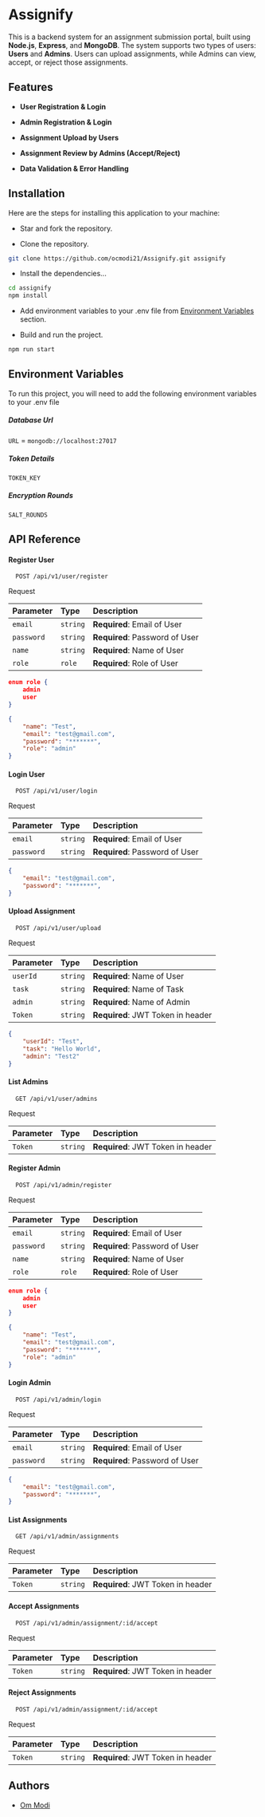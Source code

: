 Assignify
=========

This is a backend system for an assignment submission portal, built using **Node.js**, **Express**, and **MongoDB**. The system supports two types of users: **Users** and **Admins**. Users can upload assignments, while Admins can view, accept, or reject those assignments.

Features
--------

*   **User Registration & Login**
    
*   **Admin Registration & Login**
    
*   **Assignment Upload by Users**
    
*   **Assignment Review by Admins (Accept/Reject)**
    
*   **Data Validation & Error Handling**

## Installation

Here are the steps for installing this application to your machine:

- Star and fork the repository.

- Clone the repository.

```bash
git clone https://github.com/ocmodi21/Assignify.git assignify
```

- Install the dependencies...

```bash
cd assignify
npm install
```

- Add environment variables to your .env file from [Environment Variables](#environment-variables) section.

- Build and run the project.

```bash
npm run start
```

## Environment Variables

To run this project, you will need to add the following environment variables to your .env file

##### Database Url

`URL` = `mongodb://localhost:27017`

##### Token Details

`TOKEN_KEY`

##### Encryption Rounds

`SALT_ROUNDS`

## API Reference

#### Register User

```http
  POST /api/v1/user/register
```

Request

| Parameter     | Type     | Description                           |
| :------------ | :------- | :------------------------------------ |
| `email`       | `string` | **Required**: Email of User           |
| `password`    | `string` | **Required**: Password of User        |
| `name`        | `string` | **Required**: Name of User            |
| `role`        | `role`   | **Required**: Role of User            |

```json
enum role {
    admin
    user
}
```

```json
{
    "name": "Test",
    "email": "test@gmail.com",
    "password": "*******",
    "role": "admin"
}
```

#### Login User

```http
  POST /api/v1/user/login
```

Request

| Parameter     | Type     | Description                           |
| :------------ | :------- | :------------------------------------ |
| `email`       | `string` | **Required**: Email of User           |
| `password`    | `string` | **Required**: Password of User        |


```json
{
    "email": "test@gmail.com",
    "password": "*******",
}
```

#### Upload Assignment

```http
  POST /api/v1/user/upload
```

Request

| Parameter     | Type     | Description                           |
| :------------ | :------- | :------------------------------------ |
| `userId`      | `string` | **Required**: Name of User            |
| `task`        | `string` | **Required**: Name of Task            |
| `admin`       | `string` | **Required**: Name of Admin           |
| `Token`       | `string` | **Required**: JWT Token in header     |


```json
{
    "userId": "Test",
    "task": "Hello World",
    "admin": "Test2"
}
```

#### List Admins

```http
  GET /api/v1/user/admins
```

Request

| Parameter | Type     | Description                       |
| :-------- | :------- | :-------------------------------- |
| `Token`   | `string` | **Required**: JWT Token in header |

#### Register Admin

```http
  POST /api/v1/admin/register
```

Request

| Parameter     | Type     | Description                           |
| :------------ | :------- | :------------------------------------ |
| `email`       | `string` | **Required**: Email of User           |
| `password`    | `string` | **Required**: Password of User        |
| `name`        | `string` | **Required**: Name of User            |
| `role`        | `role`   | **Required**: Role of User            |

```json
enum role {
    admin
    user
}
```

```json
{
    "name": "Test",
    "email": "test@gmail.com",
    "password": "*******",
    "role": "admin"
}
```

#### Login Admin

```http
  POST /api/v1/admin/login
```

Request

| Parameter     | Type     | Description                           |
| :------------ | :------- | :------------------------------------ |
| `email`       | `string` | **Required**: Email of User           |
| `password`    | `string` | **Required**: Password of User        |


```json
{
    "email": "test@gmail.com",
    "password": "*******",
}
```

#### List Assignments

```http
  GET /api/v1/admin/assignments
```

Request

| Parameter | Type     | Description                       |
| :-------- | :------- | :-------------------------------- |
| `Token`   | `string` | **Required**: JWT Token in header |

#### Accept Assignments

```http
  POST /api/v1/admin/assignment/:id/accept
```

Request

| Parameter | Type     | Description                       |
| :-------- | :------- | :-------------------------------- |
| `Token`   | `string` | **Required**: JWT Token in header |

#### Reject Assignments

```http
  POST /api/v1/admin/assignment/:id/accept
```

Request

| Parameter | Type     | Description                       |
| :-------- | :------- | :-------------------------------- |
| `Token`   | `string` | **Required**: JWT Token in header |

## Authors

- [Om Modi](https://ocmodi21.vercel.app)
